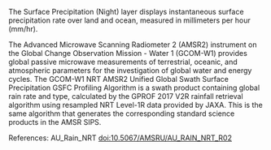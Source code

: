 The Surface Precipitation (Night) layer displays instantaneous surface precipitation rate over land and ocean, measured in millimeters per hour (mm/hr).

The Advanced Microwave Scanning Radiometer 2 (AMSR2) instrument on the Global Change Observation Mission - Water 1 (GCOM-W1) provides global passive microwave measurements of terrestrial, oceanic, and atmospheric parameters for the investigation of global water and energy cycles. The GCOM-W1 NRT AMSR2 Unified Global Swath Surface Precipitation GSFC Profiling Algorithm is a swath product containing global rain rate and type, calculated by the GPROF 2017 V2R rainfall retrieval algorithm using resampled NRT Level-1R data provided by JAXA. This is the same algorithm that generates the corresponding standard science products in the AMSR SIPS.

References: AU_Rain_NRT [doi:10.5067/AMSRU/AU_RAIN_NRT_R02](https://doi.org/10.5067/AMSRU/AU_RAIN_NRT_R02)